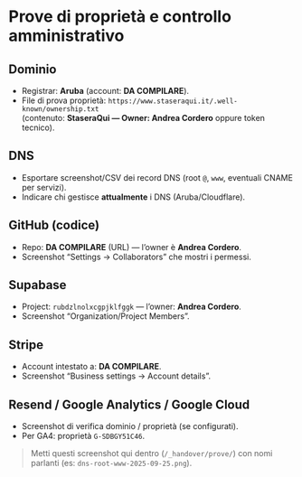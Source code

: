 # Prove di proprietà e controllo amministrativo

## Dominio
- Registrar: **Aruba** (account: **DA COMPILARE**).
- File di prova proprietà: `https://www.staseraqui.it/.well-known/ownership.txt`  
  (contenuto: **StaseraQui — Owner: Andrea Cordero** oppure token tecnico).

## DNS
- Esportare screenshot/CSV dei record DNS (root `@`, `www`, eventuali CNAME per servizi).
- Indicare chi gestisce **attualmente** i DNS (Aruba/Cloudflare).

## GitHub (codice)
- Repo: **DA COMPILARE** (URL) — l’owner è **Andrea Cordero**.
- Screenshot “Settings → Collaborators” che mostri i permessi.

## Supabase
- Project: `rubdzlnolxcgpjklfggk` — l’owner: **Andrea Cordero**.
- Screenshot “Organization/Project Members”.

## Stripe
- Account intestato a: **DA COMPILARE**.  
- Screenshot “Business settings → Account details”.

## Resend / Google Analytics / Google Cloud
- Screenshot di verifica dominio / proprietà (se configurati).
- Per GA4: proprietà `G-SDBGY51C46`.

> Metti questi screenshot qui dentro (`/_handover/prove/`) con nomi parlanti (es: `dns-root-www-2025-09-25.png`).
